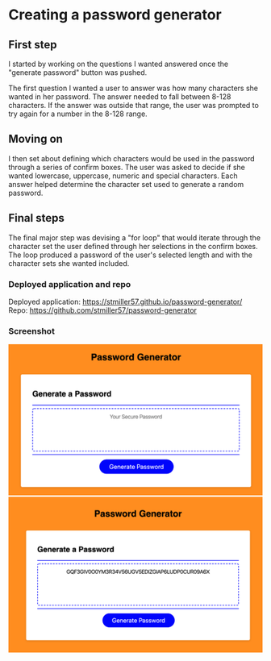 # Creating a password generator
## First step
I started by working on the questions I wanted answered once the "generate password" button was pushed. 

The first question I wanted a user to answer was how many characters she wanted in her password. The answer needed to fall between 8-128 characters. If the answer was outside that range, the user was prompted to try again for a number in the 8-128 range. 

## Moving on
I then set about defining which characters would be used in the password through a series of confirm boxes. The user was asked to decide if she wanted lowercase, uppercase, numeric and special characters. Each answer helped determine the character set used to generate a random password. 

## Final steps
The final major step was devising a "for loop" that would iterate through the character set the user defined through her selections in the confirm boxes. The loop produced a password of the user's selected length and with the character sets she wanted included. 


### Deployed application and repo
Deployed application: https://stmiller57.github.io/password-generator/
Repo: https://github.com/stmiller57/password-generator

### Screenshot
![ScreenShot](https://raw.githubusercontent.com/stmiller57/password-generator/master/assets/Intro.png)
![ScreenShot](https://raw.githubusercontent.com/stmiller57/password-generator/master/assets/Generated%20password.png)
